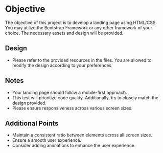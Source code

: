 # Objective
The objective of this project is to develop a landing page using HTML/CSS. You may utilize the Bootstrap Framework or any other framework of your choice. The necessary assets and design will be provided.

## Design
- Please refer to the provided resources in the files. You are allowed to modify the design according to your preferences.

## Notes
- Your landing page should follow a mobile-first approach.
- This test will prioritize code quality. Additionally, try to closely match the design provided.
- Please ensure responsiveness across various screen sizes.

## Additional Points
- Maintain a consistent ratio between elements across all screen sizes.
- Ensure a smooth user experience.
- Consider adding animations to enhance the user experience.